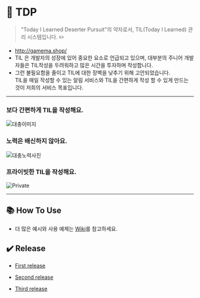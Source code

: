 # 📝 TDP
> "Today I Learned Deserter Pursuit"의 약자로서, TIL(Today I Learned) 관리 시스템입니다. ✏️
- http://gamema.shop/
- TIL 은 개발자의 성장에 있어 중요한 요소로 언급되고 있으며, 대부분의 주니어 개발자들은 TIL작성을 두려워하고 많은 시간을 투자하며 작성합니다.
- 그런 불필요함을 줄이고 TIL에 대한 장벽을 낮추기 위해 고안되었습니다.<br> 
  TIL을 매일 작성할 수 있는 알림 서비스와 TIL을 간편하게 작성 할 수 있게 만드는 것이 저희의 서비스 목표입니다.

---

### 보다 간편하게 TIL을 작성해요.
![대충이미지](https://www.naver.com/)

### 노력은 배신하지 않아요.
![대충노력사진](https://daum.net)

### 프라이빗한 TIL을 작성해요.
![Private](https://private-til.com)

---

## 📚 How To Use
- 더 많은 예시와 사용 예제는 [Wiki](https://github.com/0sunzero0/TDP/wiki)를 참고하세요.

## ✔️ Release
- [First release](https://github.com/TDP/wiki)

- [Second release](https://github.com/TDP/wiki)

- [Third release](https://github.com/TDP/wiki)

